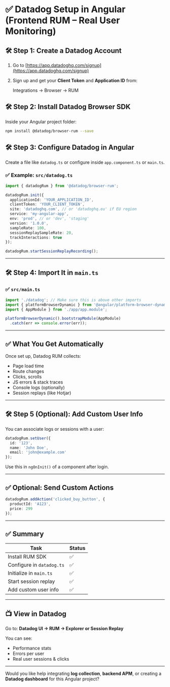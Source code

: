 
# ✅ Datadog Setup in Angular (Frontend RUM – Real User Monitoring)

## 🛠 Step 1: Create a Datadog Account

1. Go to [https://app.datadoghq.com/signup](https://app.datadoghq.com/signup)
2. Sign up and get your **Client Token** and **Application ID** from:

   Integrations → Browser → RUM


## 🛠 Step 2: Install Datadog Browser SDK

Inside your Angular project folder:

```bash
npm install @datadog/browser-rum --save
```

## 🛠 Step 3: Configure Datadog in Angular

Create a file like `datadog.ts` or configure inside `app.component.ts` or `main.ts`.

### ✅ Example: `src/datadog.ts`

```ts
import { datadogRum } from '@datadog/browser-rum';

datadogRum.init({
  applicationId: 'YOUR_APPLICATION_ID',
  clientToken: 'YOUR_CLIENT_TOKEN',
  site: 'datadoghq.com', // or 'datadoghq.eu' if EU region
  service: 'my-angular-app',
  env: 'prod', // or 'dev', 'staging'
  version: '1.0.0',
  sampleRate: 100,
  sessionReplaySampleRate: 20,
  trackInteractions: true
});

datadogRum.startSessionReplayRecording();
```

---

## 🛠 Step 4: Import It in `main.ts`

### ✅ `src/main.ts`

```ts
import './datadog'; // Make sure this is above other imports
import { platformBrowserDynamic } from '@angular/platform-browser-dynamic';
import { AppModule } from './app/app.module';

platformBrowserDynamic().bootstrapModule(AppModule)
  .catch(err => console.error(err));
```

---

## ✅ What You Get Automatically

Once set up, Datadog RUM collects:

* Page load time
* Route changes
* Clicks, scrolls
* JS errors & stack traces
* Console logs (optionally)
* Session replays (like Hotjar)

---

## 🛠 Step 5 (Optional): Add Custom User Info

You can associate logs or sessions with a user:

```ts
datadogRum.setUser({
  id: '123',
  name: 'John Doe',
  email: 'john@example.com'
});
```

Use this in `ngOnInit()` of a component after login.

---

## ✅ Optional: Send Custom Actions

```ts
datadogRum.addAction('clicked_buy_button', {
  productId: 'A123',
  price: 299
});
```

---

## ✅ Summary

| Task                      | Status |
| ------------------------- | ------ |
| Install RUM SDK           | ✅      |
| Configure in `datadog.ts` | ✅      |
| Initialize in `main.ts`   | ✅      |
| Start session replay      | ✅      |
| Add custom user info      | ✅      |

---

## 📺 View in Datadog

Go to:
**Datadog UI → RUM → Explorer or Session Replay**

You can see:

* Performance stats
* Errors per user
* Real user sessions & clicks

---

Would you like help integrating **log collection**, **backend APM**, or creating a **Datadog dashboard** for this Angular project?

